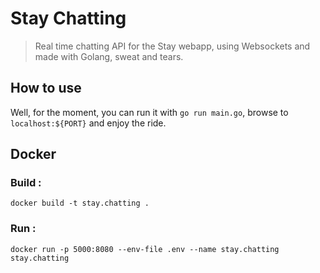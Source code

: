 # Stay Chatting

> Real time chatting API for the Stay webapp, using Websockets and made with Golang, sweat and tears.

## How to use

Well, for the moment, you can run it with `go run main.go`, browse to `localhost:${PORT}` and enjoy the ride.

## Docker

### Build :

`docker build -t stay.chatting .`

### Run :

`docker run -p 5000:8080 --env-file .env --name stay.chatting stay.chatting`
